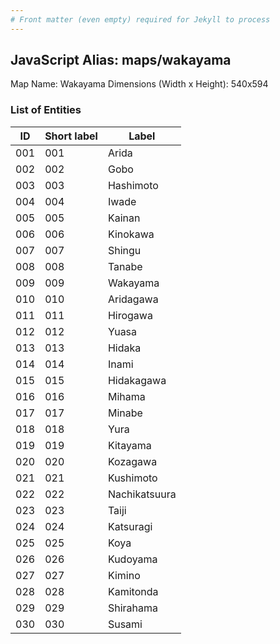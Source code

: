 ```yaml
---
# Front matter (even empty) required for Jekyll to process
---
```


## JavaScript Alias: maps/wakayama

Map Name: Wakayama
Dimensions (Width x Height): 540x594





### List of Entities

ID | Short label | Label
---|---|---|
001|001|Arida
002|002|Gobo
003|003|Hashimoto
004|004|Iwade
005|005|Kainan
006|006|Kinokawa
007|007|Shingu
008|008|Tanabe
009|009|Wakayama
010|010|Aridagawa
011|011|Hirogawa
012|012|Yuasa
013|013|Hidaka
014|014|Inami
015|015|Hidakagawa
016|016|Mihama
017|017|Minabe
018|018|Yura
019|019|Kitayama
020|020|Kozagawa
021|021|Kushimoto
022|022|Nachikatsuura
023|023|Taiji
024|024|Katsuragi
025|025|Koya
026|026|Kudoyama
027|027|Kimino
028|028|Kamitonda
029|029|Shirahama
030|030|Susami